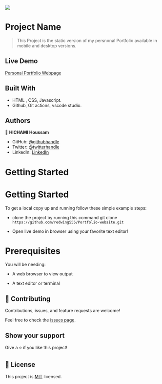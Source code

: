 ![](https://img.shields.io/badge/Microverse-blueviolet)

# Project Name

> This Project is the static version of my persnonal Portfolio available in mobile and desktop versions.

## Live Demo

[Personal Portfolio Webpage](https://redwing555.github.io/Portfolio-website/)



## Built With

- HTML , CSS, Javascript.
- Github, Git actions, vscode studio.






## Authors

👤 **HICHAMI Houssam**

- GitHub: [@githubhandle](https://github.com/redwing555)
- Twitter: [@twitterhandle](https://twitter.com/Houssam07964199)
- LinkedIn: [LinkedIn](https://linkedin.com/in/linkedinhandle)


# Getting Started

# Getting Started

To get a local copy up and running follow these simple example steps:

- clone the project by running this command git clone `https://github.com/redwing555/Portfolio-website.git`

- Open live demo in browser using your favorite text editor!

# Prerequisites

You will be needing:

- A web browser to view output

- A text editor or terminal

## 🤝 Contributing

Contributions, issues, and feature requests are welcome!

Feel free to check the [issues page](../../issues/).

## Show your support

Give a ⭐️ if you like this project!


## 📝 License

This project is [MIT](./MIT.md) licensed.
